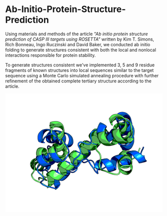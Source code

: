 # Ab-Initio-Protein-Structure-Prediction

Using materials and methods of the article *"Ab initio protein structure prediction of CASP III targets using ROSETTA"* written by Kim T. Simons, Rich Bonneau, Ingo Ruczinski and David Baker, we conducted ab initio folding to generate structures consistent with both the local and nonlocal interactions responsible for protein stability.

To generate structures consistent we've implemented 3, 5 and 9 residue fragments of known structures into local sequences similar to the target sequence using a Monte Carlo simulated annealing procedure with further refinement of the obtained complete tertiary structure according to the article.

<img src="./images/1bl0_ref4.png">
